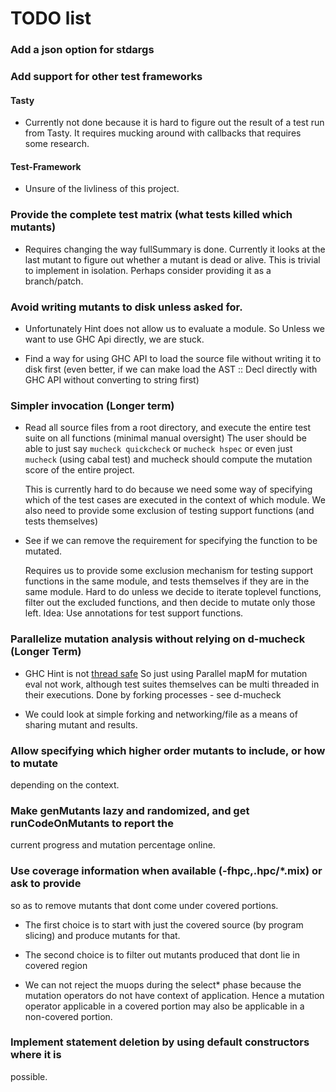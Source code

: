 # TODO list

### Add a json option for stdargs

### Add support for other test frameworks

#### Tasty
* Currently not done because it is hard to figure out the result of a test run
  from Tasty. It requires mucking around with callbacks that requires some
  research.

#### Test-Framework
* Unsure of the livliness of this project.

### Provide the complete test matrix (what tests killed which mutants)
* Requires changing the way fullSummary is done. Currently it looks at the last
  mutant to figure out whether a mutant is dead or alive. This is trivial to
  implement in isolation. Perhaps consider providing it as a branch/patch.

### Avoid writing mutants to disk unless asked for.
* Unfortunately Hint does not allow us to evaluate a module. So Unless we want
  to use GHC Api directly, we are stuck.

* Find a way for using GHC API to load the source file without writing it to
  disk first (even better, if we can make load the AST :: Decl directly with
  GHC API without converting to string first)

### Simpler invocation (Longer term)
* Read all source files from a root directory, and execute
  the entire test suite on all functions (minimal manual oversight)
  The user should be able to just say `mucheck quickcheck` or `mucheck hspec`
  or even just `mucheck` (using cabal test) and mucheck should compute the
  mutation score of the entire project.

  This is currently hard to do because we need some way of specifying which of
  the test cases are executed in the context of which module. We also need to
  provide some exclusion of testing support functions (and tests themselves)

* See if we can remove the requirement for specifying the function to be
  mutated.

  Requires us to provide some exclusion mechanism for testing support functions
  in the same module, and tests themselves if they are in the same module.
  Hard to do unless we decide to iterate toplevel functions, filter out the
  excluded functions, and then decide to mutate only those left.
  Idea: Use annotations for test support functions.

### Parallelize mutation analysis without relying on d-mucheck (Longer Term)

* GHC Hint is not [thread safe](https://ghc.haskell.org/trac/ghc/ticket/3373)
  So just using Parallel mapM for mutation eval not work, although test suites
  themselves can be multi threaded in their executions.
  Done by forking processes - see d-mucheck

* We could look at simple forking and networking/file as a means of sharing
  mutant and results.

### Allow specifying which higher order mutants to include, or how to mutate
  depending on the context.

### Make genMutants lazy and randomized, and get runCodeOnMutants to report the
  current progress and mutation percentage online.

### Use coverage information when available (-fhpc,.hpc/*.mix) or ask to provide
  so as to remove mutants that dont come under covered portions.
* The first choice is to start with just the covered source (by program slicing)
  and produce mutants for that.

* The second choice is to filter out mutants produced that dont lie in covered
  region

* We can not reject the muops during the select* phase because the mutation
  operators do not have context of application. Hence a mutation operator
  applicable in a covered portion may also be applicable in a non-covered
  portion.

### Implement statement deletion by using default constructors where it is
  possible.

